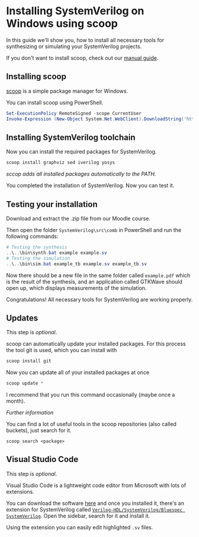 # Installing SystemVerilog on Windows using scoop

In this guide we'll show you, how to install all necessary tools for synthesizing or simulating your SystemVerilog projects.

If you don't want to install scoop, check out our [manual guide](windows-manual.md).

## Installing scoop

[scoop](https://scoop.sh/) is a simple package manager for Windows.

You can install scoop using PowerShell.

```ps1
Set-ExecutionPolicy RemoteSigned -scope CurrentUser
Invoke-Expression (New-Object System.Net.WebClient).DownloadString('https://get.scoop.sh')
```

## Installing SystemVerilog toolchain

Now you can install the required packages for SystemVerilog.

```ps1
scoop install graphviz sed iverilog yosys
```

*sccop adds all installed packages automatically to the PATH.*

You completed the installation of SystemVerilog. Now you can test it.

## Testing your installation

Download and extract the .zip file from our Moodle course.

Then open the folder `SystemVerilog\src\comb` in PowerShell and run the following commands:
```ps1
# Testing the synthesis
..\..\bin\synth.bat example example.sv
# Testing the simulation
..\..\bin\sim.bat example_tb example.sv example_tb.sv
```

Now there should be a new file in the same folder called `example.pdf` which is the result of the synthesis, 
and an application called GTKWave should open up, which displays measurements of the simulation.

Congratulations! All necessary tools for SystemVerilog are working properly.

## Updates
This step is *optional*.

scoop can automatically update your installed packages. 
For this process the tool git is used, which you can install with

```ps1
scoop install git
```

Now you can update all of your installed packages at once
```ps1
scoop update *
```

I recommend that you run this command occasionally (maybe once a month). 

*Further information*

You can find a lot of useful tools in the scoop repositories (also called buckets), just search for it.
```
scoop search <package>
```

## Visual Studio Code
This step is *optional*.

Visual Studio Code is a lightweight code editor from Microsoft with lots of extensions.

You can download the software [here](https://code.visualstudio.com/) and once you installed it,
there's an extension for SystemVerilog called 
[`Verilog-HDL/SystemVerilog/Bluespec SystemVerilog`](https://marketplace.visualstudio.com/items?itemName=mshr-h.VerilogHDL). 
Open the sidebar, search for it and install it.

Using the extension you can easily edit highlighted `.sv` files.
